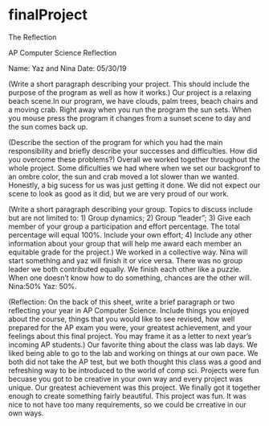 # finalProject
The Reflection

AP Computer Science Reflection
 
Name: Yaz and Nina
Date: 05/30/19
 
(Write a short paragraph describing your project.  This should include the purpose of the program as well as how it works.)
	Our project is a relaxing beach scene.In our program, we have clouds, palm trees, beach chairs and a moving crab. 	Right away when you run the program the sun sets. When you mouse press the program it changes from a sunset scene to day 	and the sun comes back up.
	
(Describe the section of the program for which you had the main responsibility and briefly describe your successes and difficulties.  How did you overcome these problems?)
	Overall we worked together throughout the whole project. Some dificulties we had where when we set our backgronf to an ombre color, the sun and crab moved a lot slower than we wanted. Honestly, a big sucess for us was just getting it done. We did not expect our scene to look as good as it did, but we are very proud of our work.
	
(Write a short paragraph describing your group.  Topics to discuss include but are not limited to:  1) Group dynamics;   2) Group “leader”;   3) Give each member of your group a participation and effort percentage.  The total percentage will equal 100%.  Include your own effort; 4) Include any other information about your group that will help me award each member an equitable grade for the project.)
	We worked in a collective way. Nina will start something and yaz will finish it or vice versa. There was no group leader we both contributed equally. We finish each other like a puzzle. When one doesn’t know how to do something, chances are the other will. Nina:50% Yaz: 50%. 
	
(Reflection:  On the back of this sheet, write a brief paragraph or two reflecting your year in AP Computer Science.  Include things you enjoyed about the course, things that you would like to see revised, how well prepared for the AP exam you were, your greatest achievement, and your feelings about this final project.  You may frame it as a letter to next year’s incoming AP students.)
	Our favorite thing about the class was lab days. We liked being able to go to the lab and working on things at our own pace. We both did not take the AP test, but we both thought this class was a good and refreshing way to be introduced to the world of comp sci. Projects were fun becuase you got to be creative in your own way and every project was unique. Our greatest achievement was this project. We finally got it together enough to create something fairly beautiful. This project was fun. It was nice to not have too many requirements, so we could be crreative in our own ways.
